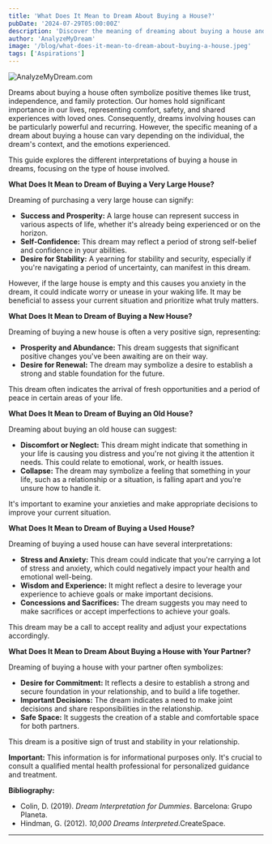 ```yaml
---
title: 'What Does It Mean to Dream About Buying a House?'
pubDate: '2024-07-29T05:00:00Z'
description: 'Discover the meaning of dreaming about buying a house and how this dream can reflect aspects of trust, independence, and family protection, depending on the type of house and the context of the dream.'
author: 'AnalyzeMyDream'
image: '/blog/what-does-it-mean-to-dream-about-buying-a-house.jpeg'
tags: ['Aspirations']
---
```


![AnalyzeMyDream.com](/blog/what-does-it-mean-to-dream-about-buying-a-house.jpeg)


Dreams about buying a house often symbolize positive themes like trust, independence, and family protection. Our homes hold significant importance in our lives, representing comfort, safety, and shared experiences with loved ones. Consequently, dreams involving houses can be particularly powerful and recurring. However, the specific meaning of a dream about buying a house can vary depending on the individual, the dream's context, and the emotions experienced.

This guide explores the different interpretations of buying a house in dreams, focusing on the type of house involved.

**What Does It Mean to Dream of Buying a Very Large House?**

Dreaming of purchasing a very large house can signify:

- **Success and Prosperity:**  A large house can represent success in various aspects of life, whether it's already being experienced or on the horizon.
- **Self-Confidence:**  This dream may reflect a period of strong self-belief and confidence in your abilities.
- **Desire for Stability:** A yearning for stability and security, especially if you're navigating a period of uncertainty, can manifest in this dream.

However, if the large house is empty and this causes you anxiety in the dream, it could indicate worry or unease in your waking life.  It may be beneficial to assess your current situation and prioritize what truly matters.

**What Does It Mean to Dream of Buying a New House?**

Dreaming of buying a new house is often a very positive sign, representing:

- **Prosperity and Abundance:**  This dream suggests that significant positive changes you've been awaiting are on their way.
- **Desire for Renewal:**  The dream may symbolize a desire to establish a strong and stable foundation for the future.

This dream often indicates the arrival of fresh opportunities and a period of peace in certain areas of your life.

**What Does It Mean to Dream of Buying an Old House?**

Dreaming about buying an old house can suggest:

- **Discomfort or Neglect:** This dream might indicate that something in your life is causing you distress and you're not giving it the attention it needs. This could relate to emotional, work, or health issues.
- **Collapse:**  The dream may symbolize a feeling that something in your life, such as a relationship or a situation, is falling apart and you're unsure how to handle it.

It's important to examine your anxieties and make appropriate decisions to improve your current situation.

**What Does It Mean to Dream of Buying a Used House?**

Dreaming of buying a used house can have several interpretations:

- **Stress and Anxiety:**  This dream could indicate that you're carrying a lot of stress and anxiety, which could negatively impact your health and emotional well-being.
- **Wisdom and Experience:**  It might reflect a desire to leverage your experience to achieve goals or make important decisions.
- **Concessions and Sacrifices:**  The dream suggests you may need to make sacrifices or accept imperfections to achieve your goals.

This dream may be a call to accept reality and adjust your expectations accordingly.

**What Does It Mean to Dream About Buying a House with Your Partner?**

Dreaming of buying a house with your partner often symbolizes:

- **Desire for Commitment:**  It reflects a desire to establish a strong and secure foundation in your relationship, and to build a life together.
- **Important Decisions:** The dream indicates a need to make joint decisions and share responsibilities in the relationship.
- **Safe Space:**  It suggests the creation of a stable and comfortable space for both partners.

This dream is a positive sign of trust and stability in your relationship.

**Important:** This information is for informational purposes only. It's crucial to consult a qualified mental health professional for personalized guidance and treatment.

**Bibliography:**

* Colin, D. (2019). *Dream Interpretation for Dummies*. Barcelona: Grupo Planeta.
* Hindman, G. (2012). *10,000 Dreams Interpreted*.CreateSpace.

---